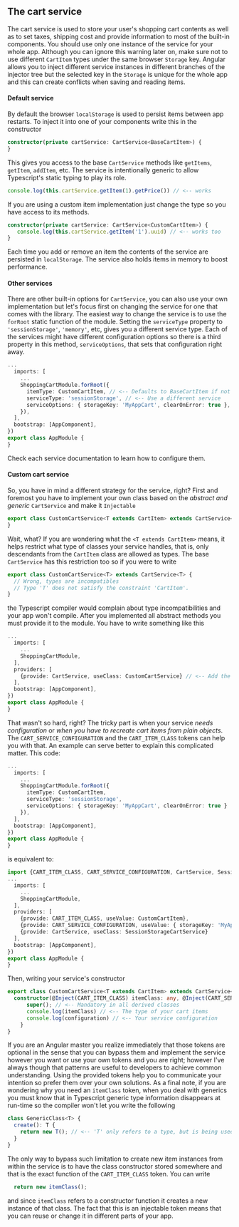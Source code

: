 ## The cart service
The cart service is used to store your user's shopping cart contents as well as to set taxes, shipping cost and provide information to most of the built-in components. You should use only one instance of the service for your whole app. Although you can ignore this warning later on, make sure not to use different `CartItem` types under the same browser `Storage` key. Angular allows you to inject different service instances in different branches of the injector tree but the selected key in the `Storage` is unique for the whole app and this can create conflicts when saving and reading items.
#### Default service
By default the browser `localStorage` is used to persist items between app restarts. To inject it into one of your components write this in the constructor
```typescript
constructor(private cartService: CartService<BaseCartItem>) {
}
```
This gives you access to the base `CartService` methods like `getItems`, `getItem`, `addItem`, etc. The service is intentionally generic to allow Typescript's static typing to play its role. 
```typescript
console.log(this.cartService.getItem(1).getPrice()) // <-- works
```
If you are using a custom item implementation just change the type so you have access to its methods.
```typescript
constructor(private cartService: CartService<CustomCartItem>) {
   console.log(this.cartService.getItem('1').uuid) // <-- works too
}
```
Each time you add or remove an item the contents of the service are persisted in `localStorage`. The service also holds items in memory to boost performance.
#### Other services
There are other built-in options for `CartService`, you can also use your own implementation but let's focus first on changing the service for one that comes with the library.
The easiest way to change the service is to use the `forRoot` static function of the module. Setting the `serviceType` property to `'sessionStorage'`, `'memory'`, etc, gives you a different service type. Each of the services might have different configuration options so there is a third property in this method, `serviceOptions`, that sets that configuration right away.
```typescript...
  imports: [
    ...
    ShoppingCartModule.forRoot({
      itemType: CustomCartItem, // <-- Defaults to BaseCartItem if not present
      serviceType: 'sessionStorage', // <-- Use a different service
      serviceOptions: { storageKey: 'MyAppCart', clearOnError: true }, // <-- Service configuration
    }),
  ],
  bootstrap: [AppComponent],
})
export class AppModule {
}
```
Check each service documentation to learn how to configure them.
#### Custom cart service
So, you have in mind a different strategy for the service, right? First and foremost you have to implement your own class based on the *abstract and generic* `CartService` and make it `Injectable`
```typescriptexport class CustomCartService<T extends CartItem> extends CartService<T> {
}
```
Wait, what? If you are wondering what the `<T extends CartItem>` means, it helps restrict what type of classes your service handles, that is, only descendants from the `CartItem` class are allowed as types. The base `CartService` has this restriction too so if you were to write
 
```typescriptexport class CustomCartService<T> extends CartService<T> {
  // Wrong, types are incompatibles
  // Type 'T' does not satisfy the constraint 'CartItem'.
}
```
the Typescript compiler would complain about type incompatibilities and your app won't compile.
After you implemented all abstract methods you must provide it to the module. You have to write something like this
```typescript...
  imports: [
    ...
    ShoppingCartModule,
  ],
  providers: [
    {provide: CartService, useClass: CustomCartService} // <-- Add the service in the providers array
  ], 
  bootstrap: [AppComponent],
})
export class AppModule {
}
```
That wasn't so hard, right? The tricky part is when your service *needs configuration* or *when you have to recreate cart items from plain objects*. The `CART_SERVICE_CONFIGURATION` and the `CART_ITEM_CLASS` tokens can help you with that. 
An example can serve better to explain this complicated matter. This code:
```typescript...
  imports: [
    ...
    ShoppingCartModule.forRoot({
      itemType: CustomCartItem,
      serviceType: 'sessionStorage',
      serviceOptions: { storageKey: 'MyAppCart', clearOnError: true }
    }),
  ],
  bootstrap: [AppComponent],
})
export class AppModule {
}
```
is equivalent to:
```typescript
import {CART_ITEM_CLASS, CART_SERVICE_CONFIGURATION, CartService, SessionStorageCartService} from 'ng-shopping-cart';...
  imports: [
    ...
    ShoppingCartModule,
  ],
  providers: [
    {provide: CART_ITEM_CLASS, useValue: CustomCartItem},
    {provide: CART_SERVICE_CONFIGURATION, useValue: { storageKey: 'MyAppCart', clearOnError: true }},
    {provide: CartService, useClass: SessionStorageCartService}
  ], 
  bootstrap: [AppComponent],
})
export class AppModule {
}
```
Then, writing your service's constructor
```typescriptexport class CustomCartService<T extends CartItem> extends CartService<T> {
  constructor(@Inject(CART_ITEM_CLASS) itemClass: any, @Inject(CART_SERVICE_CONFIGURATION) configuration: any) {
      super(); // <-- Mandatory in all derived classes
      console.log(itemClass) // <-- The type of your cart items
      console.log(configuration) // <-- Your service configuration
    }
}
```
If you are an Angular master you realize immediately that those tokens are optional in the sense that you can bypass them and implement the service however you want or use your own tokens and you are right; however I've always though that patterns are useful to developers to achieve common understanding. Using the provided tokens help you to communicate your intention so prefer them over your own solutions.
As a final note, if you are wondering why you need an `itemClass` token, when you deal with generics you must know that in Typescript generic type information disappears at run-time so the compiler won't let you write the following
```typescript
class GenericClass<T> {
  create(): T {
    return new T(); // <-- 'T' only refers to a type, but is being used as a value here.
  }
}
```
The only way to bypass such limitation to create new item instances from within the service is to have the class constructor stored somewhere and that is the exact function of the `CART_ITEM_CLASS` token. You can write
```typescript
  return new itemClass();
```
and since `itemClass` refers to a constructor function it creates a new instance of that class. The fact that this is an injectable token means that you can reuse or change it in different parts of your app.
